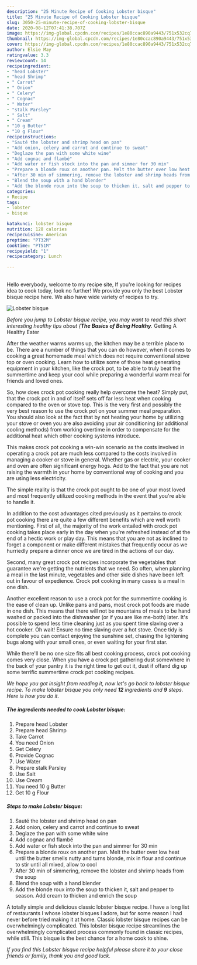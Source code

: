 ```yaml
---
description: "25 Minute Recipe of Cooking Lobster bisque"
title: "25 Minute Recipe of Cooking Lobster bisque"
slug: 3050-25-minute-recipe-of-cooking-lobster-bisque
date: 2020-08-12T07:41:38.707Z
image: https://img-global.cpcdn.com/recipes/1e80ccac890a9443/751x532cq70/lobster-bisque-recipe-main-photo.jpg
thumbnail: https://img-global.cpcdn.com/recipes/1e80ccac890a9443/751x532cq70/lobster-bisque-recipe-main-photo.jpg
cover: https://img-global.cpcdn.com/recipes/1e80ccac890a9443/751x532cq70/lobster-bisque-recipe-main-photo.jpg
author: Elsie May
ratingvalue: 3.3
reviewcount: 14
recipeingredient:
- "head Lobster"
- "head Shrimp"
- " Carrot"
- " Onion"
- " Celery"
- " Cognac"
- " Water"
- "stalk Parsley"
- " Salt"
- " Cream"
- "10 g Butter"
- "10 g Flour"
recipeinstructions:
- "Sauté the lobster and shrimp head on pan"
- "Add onion, celery and carrot and continue to sweat"
- "Deglaze the pan with some white wine"
- "Add cognac and flambé"
- "Add water or fish stock into the pan and simmer for 30 min"
- "Prepare a blonde roux on another pan. Melt the butter over low heat until the butter smells nutty and turns blonde, mix in flour and continue to stir until all mixed, allow to cool"
- "After 30 min of simmering, remove the lobster and shrimp heads from the soup"
- "Blend the soup with a hand blender"
- "Add the blonde roux into the soup to thicken it, salt and pepper to season. Add cream to thicken and enrich the soup"
categories:
- Recipe
tags:
- lobster
- bisque

katakunci: lobster bisque 
nutrition: 128 calories
recipecuisine: American
preptime: "PT32M"
cooktime: "PT51M"
recipeyield: "1"
recipecategory: Lunch

---
```

<br>
Hello everybody, welcome to my recipe site, If you're looking for recipes idea to cook today, look no further! We provide you only the best Lobster bisque recipe here. We also have wide variety of recipes to try.
<br>


![Lobster bisque](https://img-global.cpcdn.com/recipes/1e80ccac890a9443/751x532cq70/lobster-bisque-recipe-main-photo.jpg)

<i>Before you jump to Lobster bisque recipe, you may want to read this short interesting healthy tips about {<strong>The Basics of Being Healthy</strong>.</i>
Getting A Healthy Eater


After the weather warms warms up, the kitchen may be a terrible place to be. There are a number of things that you can do however, when it comes to cooking a great homemade meal which does not require conventional stove top or oven cooking. Learn how to utilize some of those heat generating equipment in your kitchen, like the crock pot, to be able to truly beat the summertime and keep your cool while preparing a wonderful warm meal for friends and loved ones.

So, how does crock pot cooking really help overcome the heat? Simply put, that the crock pot in and of itself sets off far less heat when cooking compared to the oven or stove top. This is the very first and possibly the very best reason to use the crock pot on your summer meal preparation. You should also look at the fact that by not heating your home by utilizing your stove or oven you are also avoiding your air conditioning (or additional cooling methods) from working overtime in order to compensate for the additional heat which other cooking systems introduce.

This makes crock pot cooking a win-win scenario as the costs involved in operating a crock pot are much less compared to the costs involved in managing a cooker or stove in general. Whether gas or electric, your cooker and oven are often significant energy hogs. Add to the fact that you are not raising the warmth in your home by conventional way of cooking and you are using less electricity.

 The simple reality is that the crock pot ought to be one of your most loved and most frequently utilized cooking methods in the event that you're able to handle it.  



In addition to the cost advantages cited previously as it pertains to crock pot cooking there are quite a few different benefits which are well worth mentioning. First of all, the majority of the work entailed with crock pot cooking takes place early in the day when you're refreshed instead of at the end of a hectic work or play day. This means that you are not as inclined to forget a component or make different mistakes that frequently occur as we hurriedly prepare a dinner once we are tired in the actions of our day.

Second, many great crock pot recipes incorporate the vegetables that guarantee we're getting the nutrients that we need. So often, when planning a meal in the last minute, vegetables and other side dishes have been left out in favour of expedience. Crock pot cooking in many cases is a meal in one dish.

Another excellent reason to use a crock pot for the summertime cooking is the ease of clean up.  Unlike pans and pans, most crock pot foods are made in one dish. This means that there will not be mountains of meals to be hand washed or packed into the dishwasher (or if you are like me-both) later. It's possible to spend less time cleaning just as you spent time slaving over a hot cooker. Oh wait! Ensure no time slaving over a hot stove. Once tidy is complete you can contact enjoying the sunshine set, chasing the lightening bugs along with your small ones, or even waiting for your first star.

While there'll be no one size fits all best cooking process, crock pot cooking comes very close. When you have a crock pot gathering dust somewhere in the back of your pantry it is the right time to get out it, dust if offand dig up some terrific summertime crock pot cooking recipes.


<i>We hope you got insight from reading it, now let's go back to lobster bisque recipe. To make lobster bisque you only need <strong>12</strong> ingredients and <strong>9</strong> steps. Here is how you do it.
</i>

##### The ingredients needed to cook Lobster bisque:

1. Prepare head Lobster
1. Prepare head Shrimp
1. Take  Carrot
1. You need  Onion
1. Get  Celery
1. Provide  Cognac
1. Use  Water
1. Prepare stalk Parsley
1. Use  Salt
1. Use  Cream
1. You need 10 g Butter
1. Get 10 g Flour


##### Steps to make Lobster bisque:

1. Sauté the lobster and shrimp head on pan
1. Add onion, celery and carrot and continue to sweat
1. Deglaze the pan with some white wine
1. Add cognac and flambé
1. Add water or fish stock into the pan and simmer for 30 min
1. Prepare a blonde roux on another pan. Melt the butter over low heat until the butter smells nutty and turns blonde, mix in flour and continue to stir until all mixed, allow to cool
1. After 30 min of simmering, remove the lobster and shrimp heads from the soup
1. Blend the soup with a hand blender
1. Add the blonde roux into the soup to thicken it, salt and pepper to season. Add cream to thicken and enrich the soup


A totally simple and delicious classic lobster bisque recipe. I have a long list of restaurants I whose lobster bisques I adore, but for some reason I had never before tried making it at home. Classic lobster bisque recipes can be overwhelmingly complicated. This lobster bisque recipe streamlines the overwhelmingly complicated process commonly found in classic recipes, while still. This bisque is the best chance for a home cook to shine. 

<i>If you find this Lobster bisque recipe helpful please share it to your close friends or family, thank you and good luck.</i>
